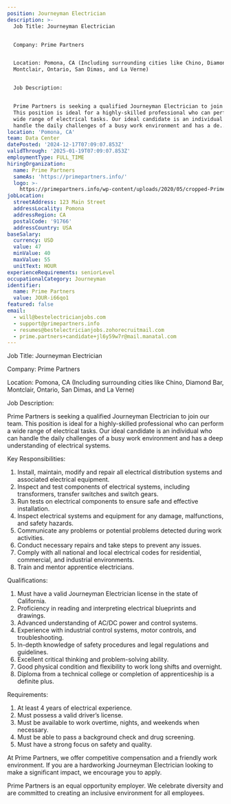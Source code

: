 ```yaml
---
position: Journeyman Electrician
description: >-
  Job Title: Journeyman Electrician 


  Company: Prime Partners


  Location: Pomona, CA (Including surrounding cities like Chino, Diamond Bar,
  Montclair, Ontario, San Dimas, and La Verne)


  Job Description: 


  Prime Partners is seeking a qualified Journeyman Electrician to join our team.
  This position is ideal for a highly-skilled professional who can perform a
  wide range of electrical tasks. Our ideal candidate is an individual who can
  handle the daily challenges of a busy work environment and has a de...
location: 'Pomona, CA'
team: Data Center
datePosted: '2024-12-17T07:09:07.853Z'
validThrough: '2025-01-19T07:09:07.853Z'
employmentType: FULL_TIME
hiringOrganization:
  name: Prime Partners
  sameAs: 'https://primepartners.info/'
  logo: >-
    https://primepartners.info/wp-content/uploads/2020/05/cropped-Prime-Partners-Logo-NO-BG-1-1.png
jobLocation:
  streetAddress: 123 Main Street
  addressLocality: Pomona
  addressRegion: CA
  postalCode: '91766'
  addressCountry: USA
baseSalary:
  currency: USD
  value: 47
  minValue: 40
  maxValue: 55
  unitText: HOUR
experienceRequirements: seniorLevel
occupationalCategory: Journeyman
identifier:
  name: Prime Partners
  value: JOUR-i66qo1
featured: false
email:
  - will@bestelectricianjobs.com
  - support@primepartners.info
  - resumes@bestelectricianjobs.zohorecruitmail.com
  - prime.partners+candidate+jl6y59w7r@mail.manatal.com
---
```




Job Title: Journeyman Electrician 

Company: Prime Partners

Location: Pomona, CA (Including surrounding cities like Chino, Diamond Bar, Montclair, Ontario, San Dimas, and La Verne)

Job Description: 

Prime Partners is seeking a qualified Journeyman Electrician to join our team. This position is ideal for a highly-skilled professional who can perform a wide range of electrical tasks. Our ideal candidate is an individual who can handle the daily challenges of a busy work environment and has a deep understanding of electrical systems. 

Key Responsibilities:

1. Install, maintain, modify and repair all electrical distribution systems and associated electrical equipment.
2. Inspect and test components of electrical systems, including transformers, transfer switches and switch gears.
3. Run tests on electrical components to ensure safe and effective installation.
4. Inspect electrical systems and equipment for any damage, malfunctions, and safety hazards.
5. Communicate any problems or potential problems detected during work activities.
6. Conduct necessary repairs and take steps to prevent any issues.
7. Comply with all national and local electrical codes for residential, commercial, and industrial environments.
8. Train and mentor apprentice electricians.

Qualifications:

1. Must have a valid Journeyman Electrician license in the state of California.
2. Proficiency in reading and interpreting electrical blueprints and drawings.
3. Advanced understanding of AC/DC power and control systems.
4. Experience with industrial control systems, motor controls, and troubleshooting.
5. In-depth knowledge of safety procedures and legal regulations and guidelines.
6. Excellent critical thinking and problem-solving ability.
7. Good physical condition and flexibility to work long shifts and overnight.
8. Diploma from a technical college or completion of apprenticeship is a definite plus.

Requirements:

1. At least 4 years of electrical experience.
2. Must possess a valid driver’s license.
3. Must be available to work overtime, nights, and weekends when necessary.
4. Must be able to pass a background check and drug screening.
5. Must have a strong focus on safety and quality.

At Prime Partners, we offer competitive compensation and a friendly work environment. If you are a hardworking Journeyman Electrician looking to make a significant impact, we encourage you to apply.

Prime Partners is an equal opportunity employer. We celebrate diversity and are committed to creating an inclusive environment for all employees.
